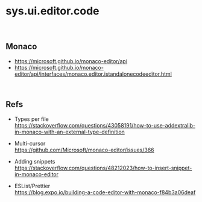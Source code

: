 # sys.ui.editor.code

<p>&nbsp;<p>

## Monaco

- https://microsoft.github.io/monaco-editor/api
- https://microsoft.github.io/monaco-editor/api/interfaces/monaco.editor.istandalonecodeeditor.html

<p>&nbsp;<p>

## Refs

- Types per file  
  https://stackoverflow.com/questions/43058191/how-to-use-addextralib-in-monaco-with-an-external-type-definition

- Multi-cursor  
  https://github.com/Microsoft/monaco-editor/issues/366

- Adding snippets  
  https://stackoverflow.com/questions/48212023/how-to-insert-snippet-in-monaco-editor

- ESList/Prettier  
  https://blog.expo.io/building-a-code-editor-with-monaco-f84b3a06deaf

<p>&nbsp;<p>
<p>&nbsp;<p>
